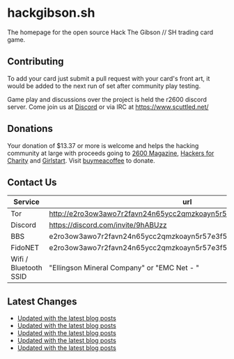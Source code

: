 # hackgibson.sh
The homepage for the open source Hack The Gibson // SH trading card game.


## Contributing

To add your card just submit a pull request with your card's front art, it would be added to the next run of set after community play testing.

Game play and discussions over the project is held the r2600 discord server. Come join us at [Discord](https://discord.com/invite/9hABUzz) or via IRC at https://www.scuttled.net/


## Donations

Your donation of $13.37 or more is welcome and helps the hacking community at large with proceeds going to [2600 Magazine](https://2600.com/), [Hackers for Charity](https://hackersforcharity.org) and [Girlstart](https://girlstart.org).  Visit [buymeacoffee](https://www.buymeacoffee.com/hackgibson.sh) to donate.


## Contact Us

Service | url
-|-
Tor | http://e2ro3ow3awo7r2favn24n65ycc2qmzkoayn5r57e3f56nvjwdcgg32ad.onion
Discord | https://discord.com/invite/9hABUzz
BBS | e2ro3ow3awo7r2favn24n65ycc2qmzkoayn5r57e3f56nvjwdcgg32ad.onion:23
FidoNET | e2ro3ow3awo7r2favn24n65ycc2qmzkoayn5r57e3f56nvjwdcgg32ad.onion:24554
Wifi / Bluetooth SSID | "Ellingson Mineral Company" or "EMC Net - <fidonet address>"

## Latest Changes
<!-- BLOG-POST-LIST:START -->
- [Updated with the latest blog posts](https://github.com/DFW2600/hackgibson.sh/commit/7e5a749960e6ba5f4ee9b893699674bd5e8e8500)
- [Updated with the latest blog posts](https://github.com/DFW2600/hackgibson.sh/commit/841a5f859094c64fc8257447762bbad42d34b51a)
- [Updated with the latest blog posts](https://github.com/DFW2600/hackgibson.sh/commit/9ac6d05d8c65fb1fa3273b9e93d120435b7c1624)
- [Updated with the latest blog posts](https://github.com/DFW2600/hackgibson.sh/commit/27c0f61fd3067fbb5812211a91dabdf2c04ce60c)
- [Updated with the latest blog posts](https://github.com/DFW2600/hackgibson.sh/commit/a212207828d3a13af619e1ba38c529be8555efaf)
<!-- BLOG-POST-LIST:END -->

